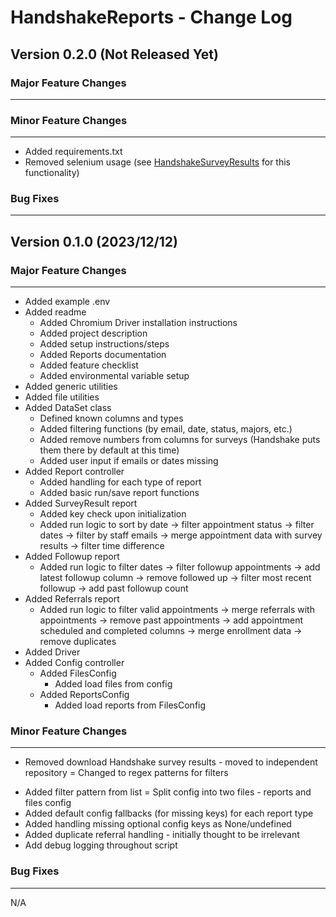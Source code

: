 # HandshakeReports - Change Log

## Version 0.2.0 (Not Released Yet)

### Major Feature Changes

---

### Minor Feature Changes

---

- Added requirements.txt
- Removed selenium usage (see [HandshakeSurveyResults](https://github.com/CLDC/HandshakeSurveyResults) for this functionality)

### Bug Fixes

---

## Version 0.1.0 (2023/12/12)

### Major Feature Changes

---

- Added example .env
- Added readme
  - Added Chromium Driver installation instructions
  - Added project description
  - Added setup instructions/steps
  - Added Reports documentation
  - Added feature checklist
  - Added environmental variable setup
- Added generic utilities
- Added file utilities
- Added DataSet class
  - Defined known columns and types
  - Added filtering functions (by email, date, status, majors, etc.)
  - Added remove numbers from columns for surveys (Handshake puts them there by default at this time)
  - Added user input if emails or dates missing
- Added Report controller
  - Added handling for each type of report
  - Added basic run/save report functions
- Added SurveyResult report
  - Added key check upon initialization
  - Added run logic to sort by date -> filter appointment status -> filter dates -> filter by staff emails -> merge appointment data with survey results -> filter time difference
- Added Followup report
  - Added run logic to filter dates -> filter followup appointments -> add latest followup column -> remove followed up -> filter most recent followup -> add past followup count
- Added Referrals report
  - Added run logic to filter valid appointments -> merge referrals with appointments -> remove past appointments -> add appointment scheduled and completed columns -> merge enrollment data -> remove duplicates
- Added Driver
- Added Config controller
  - Added FilesConfig
    - Added load files from config
  - Added ReportsConfig
    - Added load reports from FilesConfig

### Minor Feature Changes

---

- Removed download Handshake survey results - moved to independent repository
  = Changed to regex patterns for filters

* Added filter pattern from list
  = Split config into two files - reports and files config
* Added default config fallbacks (for missing keys) for each report type
* Added handling missing optional config keys as None/undefined
* Added duplicate referral handling - initially thought to be irrelevant
* Add debug logging throughout script

### Bug Fixes

---

N/A
